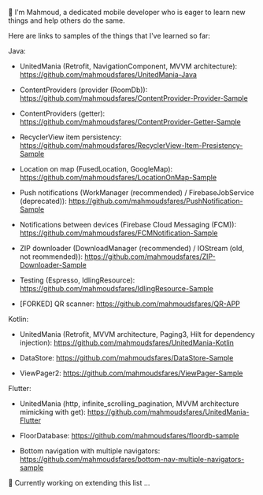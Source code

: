 
👋 I'm Mahmoud, a dedicated mobile developer who is eager to learn new things and help others do the same.



Here are links to samples of the things that I've learned so far:



Java:


- UnitedMania (Retrofit, NavigationComponent, MVVM architecture): https://github.com/mahmoudsfares/UnitedMania-Java

- ContentProviders (provider (RoomDb)): https://github.com/mahmoudsfares/ContentProvider-Provider-Sample

- ContentProviders (getter): https://github.com/mahmoudsfares/ContentProvider-Getter-Sample
 
- RecyclerView item persistency: https://github.com/mahmoudsfares/RecyclerView-Item-Presistency-Sample

- Location on map (FusedLocation, GoogleMap): https://github.com/mahmoudsfares/LocationOnMap-Sample

- Push notifications (WorkManager (recommended) / FirebaseJobService (deprecated)): https://github.com/mahmoudsfares/PushNotification-Sample

- Notifications between devices (Firebase Cloud Messaging (FCM)): https://github.com/mahmoudsfares/FCMNotification-Sample

- ZIP downloader (DownloadManager (recommended) / IOStream (old, not reommended)): https://github.com/mahmoudsfares/ZIP-Downloader-Sample

- Testing (Espresso, IdlingResource): https://github.com/mahmoudsfares/IdlingResource-Sample

- [FORKED] QR scanner: https://github.com/mahmoudsfares/QR-APP



Kotlin:


- UnitedMania (Retrofit, MVVM architecture, Paging3, Hilt for dependency injection): https://github.com/mahmoudsfares/UnitedMania-Kotlin

- DataStore: https://github.com/mahmoudsfares/DataStore-Sample

- ViewPager2: https://github.com/mahmoudsfares/ViewPager-Sample



Flutter:


- UnitedMania (http, infinite_scrolling_pagination, MVVM architecture mimicking with get): https://github.com/mahmoudsfares/UnitedMania-Flutter

- FloorDatabase: https://github.com/mahmoudsfares/floordb-sample

- Bottom navigation with multiple navigators: https://github.com/mahmoudsfares/bottom-nav-multiple-navigators-sample



🔭 Currently working on extending this list ...
